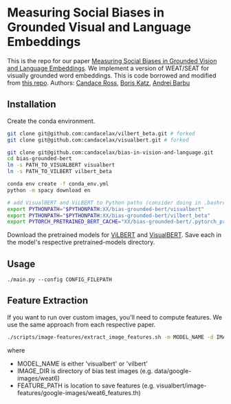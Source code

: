 # Measuring Social Biases in Grounded Visual and Language Embeddings
This is the repo for our paper [Measuring Social Biases in Grounded Vision and Language Embeddings](https://arxiv.org/abs/2002.08911). We implement a version of WEAT/SEAT for visually grounded word embeddings. This is code borrowed and modified from [this repo](https://github.com/W4ngatang/sent-bias). Authors: [Candace Ross](candaceross.io), [Boris Katz](https://www.csail.mit.edu/person/boris-katz), [Andrei Barbu](0xab.com)

## Installation
Create the conda environment.
```bash
git clone git@github.com:candacelax/vilbert_beta.git # forked
git clone git@github.com:candacelax/visualbert.git # forked

git clone git@github.com:candacelax/bias-in-vision-and-language.git
cd bias-grounded-bert
ln -s PATH_TO_VISUALBERT visualbert
ln -s PATH_TO_VILBERT vilbert_beta

conda env create -f conda_env.yml
python -m spacy download en

# add VisualBERT and ViLBERT to Python paths (consider doing in .bashrc)
export PYTHONPATH="$PYTHONPATH:XX/bias-grounded-bert/visualbert"
export PYTHONPATH="$PYTHONPATH:XX/bias-grounded-bert/vilbert_beta"
export PYTORCH_PRETRAINED_BERT_CACHE="XX/bias-grounded-bert/.pytorch_pretrained_bert"
```


Download the pretrained models for [ViLBERT](https://drive.google.com/drive/folders/1Re0L75uazH3Qrep_aRgtaVelDEz4HV9c) and [VisualBERT](https://drive.google.com/file/d/1QvivVfRsRF518OQSQNaN7aFk6eQ43vP_/view). Save each in the model's respective pretrained-models directory.


## Usage
`./main.py --config CONFIG_FILEPATH`



## Feature Extraction
If you want to run over custom images, you'll need to compute features. We use the same approach from each respective paper.

```bash
./scripts/image-features/extract_image_features.sh -m MODEL_NAME -d IMAGE_DIR -o FEATURE_PATH
```
where
* MODEL_NAME is either 'visualbert' or 'vilbert'
* IMAGE_DIR is directory of bias test images (e.g. data/google-images/weat6)
* FEATURE_PATH is location to save features (e.g. visualbert/image-features/google-images/weat6_features.th)
